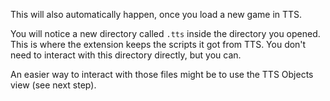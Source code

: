 This will also automatically happen, once you load a new game in TTS.

You will notice a new directory called `.tts` inside the directory you opened.
This is where the extension keeps the scripts it got from TTS.
You don't need to interact with this directory directly, but you can.

An easier way to interact with those files might be to use the TTS Objects view (see next step).
